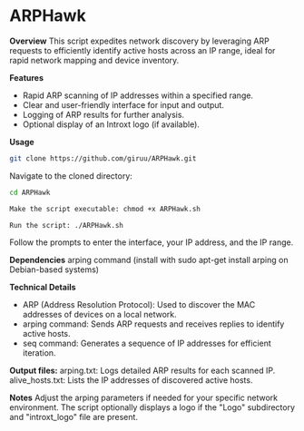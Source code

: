 # ARPHawk
**Overview**
This script expedites network discovery by leveraging ARP requests to efficiently identify active hosts across an IP range, ideal for rapid network mapping and device inventory.

**Features**
* Rapid ARP scanning of IP addresses within a specified range.
* Clear and user-friendly interface for input and output.
* Logging of ARP results for further analysis.
* Optional display of an Introxt logo (if available).

**Usage**

```bash
git clone https://github.com/giruu/ARPHawk.git
```
Navigate to the cloned directory:

```bash
cd ARPHawk
```
```bash
Make the script executable: chmod +x ARPHawk.sh
```
```bash
Run the script: ./ARPHawk.sh
```
Follow the prompts to enter the interface, your IP address, and the IP range.

**Dependencies**
arping command (install with sudo apt-get install arping on Debian-based systems)

**Technical Details**
* ARP (Address Resolution Protocol): Used to discover the MAC addresses of devices on a local network.
* arping command: Sends ARP requests and receives replies to identify active hosts.
* seq command: Generates a sequence of IP addresses for efficient iteration.

**Output files:**
arping.txt: Logs detailed ARP results for each scanned IP.
alive_hosts.txt: Lists the IP addresses of discovered active hosts.

**Notes**
Adjust the arping parameters if needed for your specific network environment.
The script optionally displays a logo if the "Logo" subdirectory and "introxt_logo" file are present.
